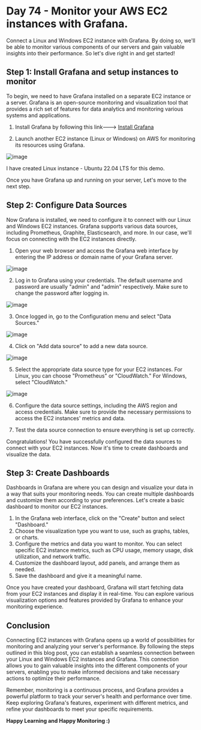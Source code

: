 # Day 74 - Monitor your AWS EC2 instances with Grafana.

Connect a Linux and Windows EC2 instance with Grafana. By doing so, we'll be able to monitor various components of our servers and gain valuable insights into their performance. So let's dive right in and get started!

## Step 1: Install Grafana and setup instances to monitor

To begin, we need to have Grafana installed on a separate EC2 instance or a server. Grafana is an open-source monitoring and visualization tool that provides a rich set of features for data analytics and monitoring various systems and applications.

1. Install Grafana by following this link---> [Install Grafana](https://90daysofdevopschallenge.hashnode.dev/day73-90daysofdevops-challenge-tws)

2. Launch another EC2 instance (Linux or Windows) on AWS for monitoring its resources using Grafana.

![image](https://github.com/Chaitannyaa/90DaysOfDevOps/assets/117350787/2de282df-3839-4e95-9113-be7d3cbf055d)

I have created Linux instance - Ubuntu 22.04 LTS for this demo.

Once you have Grafana up and running on your server, Let's move to the next step.

## Step 2: Configure Data Sources

Now Grafana is installed, we need to configure it to connect with our Linux and Windows EC2 instances. Grafana supports various data sources, including Prometheus, Graphite, Elasticsearch, and more. In our case, we'll focus on connecting with the EC2 instances directly.

1. Open your web browser and access the Grafana web interface by entering the IP address or domain name of your Grafana server.

![image](https://github.com/Chaitannyaa/90DaysOfDevOps/assets/117350787/21f12536-07c0-405c-b860-bf91a9d5758e)

2. Log in to Grafana using your credentials. The default username and password are usually "admin" and "admin" respectively. Make sure to change the password after logging in.

![image](https://github.com/Chaitannyaa/90DaysOfDevOps/assets/117350787/55122e9c-86ed-48ce-a31a-58fd5b6e3f1b)

3. Once logged in, go to the Configuration menu and select "Data Sources."

![image](https://github.com/Chaitannyaa/90DaysOfDevOps/assets/117350787/e7c7c943-563e-46cd-9f0f-2e356204d2d2)

4. Click on "Add data source" to add a new data source.

![image](https://github.com/Chaitannyaa/90DaysOfDevOps/assets/117350787/23b9486c-c183-41e5-bf77-2569307a9de4)

5. Select the appropriate data source type for your EC2 instances. For Linux, you can choose "Prometheus" or "CloudWatch." For Windows, select "CloudWatch."

![image](https://github.com/Chaitannyaa/90DaysOfDevOps/assets/117350787/e6e518e0-5c98-4f27-a8c7-6fde3ce61386)

6. Configure the data source settings, including the AWS region and access credentials. Make sure to provide the necessary permissions to access the EC2 instances' metrics and data.


7. Test the data source connection to ensure everything is set up correctly.

Congratulations! You have successfully configured the data sources to connect with your EC2 instances. Now it's time to create dashboards and visualize the data.

## Step 3: Create Dashboards

Dashboards in Grafana are where you can design and visualize your data in a way that suits your monitoring needs. You can create multiple dashboards and customize them according to your preferences. Let's create a basic dashboard to monitor our EC2 instances.

1. In the Grafana web interface, click on the "Create" button and select "Dashboard."
2. Choose the visualization type you want to use, such as graphs, tables, or charts.
3. Configure the metrics and data you want to monitor. You can select specific EC2 instance metrics, such as CPU usage, memory usage, disk utilization, and network traffic.
4. Customize the dashboard layout, add panels, and arrange them as needed.
5. Save the dashboard and give it a meaningful name.

Once you have created your dashboard, Grafana will start fetching data from your EC2 instances and display it in real-time. You can explore various visualization options and features provided by Grafana to enhance your monitoring experience.

## Conclusion

Connecting EC2 instances with Grafana opens up a world of possibilities for monitoring and analyzing your server's performance. By following the steps outlined in this blog post, you can establish a seamless connection between your Linux and Windows EC2 instances and Grafana. This connection allows you to gain valuable insights into the different components of your servers, enabling you to make informed decisions and take necessary actions to optimize their performance.

Remember, monitoring is a continuous process, and Grafana provides a powerful platform to track your server's health and performance over time. Keep exploring Grafana's features, experiment with different metrics, and refine your dashboards to meet your specific requirements.

**Happy Learning and Happy Monitoring :)**


